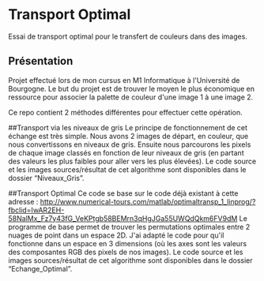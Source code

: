 # Transport Optimal
 Essai de transport optimal pour le transfert de couleurs dans des images.

## Présentation
 Projet effectué lors de mon cursus en M1 Informatique à l'Université de Bourgogne.
 Le but du projet est de trouver le moyen le plus économique en ressource pour associer la palette de couleur d'une image 1 à une image 2.

 Ce repo contient 2 méthodes différentes pour effectuer cette opération.

##Transport via les niveaux de gris
 Le principe de fonctionnement de cet échange est très simple. Nous avons 2 images de départ, en couleur, que nous convertissons en niveaux de gris. Ensuite nous parcourons les pixels de chaque image classés en fonction de leur niveaux de gris (en partant des valeurs les plus faibles pour aller vers les plus élevées).
 Le code source et les images sources/résultat de cet algorithme sont disponibles dans le dossier “Niveaux_Gris”.

##Transport Optimal
 Ce code se base sur le code déjà existant à cette adresse : http://www.numerical-tours.com/matlab/optimaltransp_1_linprog/?fbclid=IwAR2EH-58NalMx_Fz7y43fG_VeKPtgb58BEMrn3qHgJGa55UWQdQkm6FV9dM
 Le programme de base permet de trouver les permutations optimales entre 2 nuages de point dans un espace 2D.
 J'ai adapté le code pour qu'il fonctionne dans un espace en 3 dimensions (où les axes sont les valeurs des composantes RGB des pixels de nos images).
 Le code source et les images sources/résultat de cet algorithme sont disponibles dans le dossier “Echange_Optimal”.
